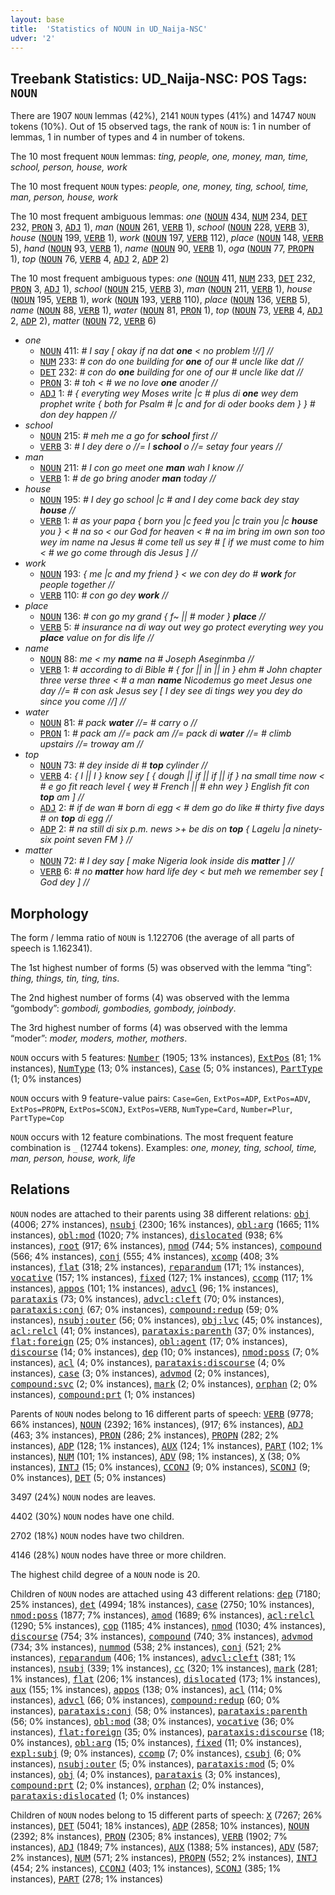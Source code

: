 ```yaml
---
layout: base
title:  'Statistics of NOUN in UD_Naija-NSC'
udver: '2'
---
```


## Treebank Statistics: UD_Naija-NSC: POS Tags: `NOUN`

There are 1907 `NOUN` lemmas (42%), 2141 `NOUN` types (41%) and 14747 `NOUN` tokens (10%).
Out of 15 observed tags, the rank of `NOUN` is: 1 in number of lemmas, 1 in number of types and 4 in number of tokens.

The 10 most frequent `NOUN` lemmas: <em>ting, people, one, money, man, time, school, person, house, work</em>

The 10 most frequent `NOUN` types:  <em>people, one, money, ting, school, time, man, person, house, work</em>

The 10 most frequent ambiguous lemmas: <em>one</em> (<tt><a href="pcm_nsc-pos-NOUN.html">NOUN</a></tt> 434, <tt><a href="pcm_nsc-pos-NUM.html">NUM</a></tt> 234, <tt><a href="pcm_nsc-pos-DET.html">DET</a></tt> 232, <tt><a href="pcm_nsc-pos-PRON.html">PRON</a></tt> 3, <tt><a href="pcm_nsc-pos-ADJ.html">ADJ</a></tt> 1), <em>man</em> (<tt><a href="pcm_nsc-pos-NOUN.html">NOUN</a></tt> 261, <tt><a href="pcm_nsc-pos-VERB.html">VERB</a></tt> 1), <em>school</em> (<tt><a href="pcm_nsc-pos-NOUN.html">NOUN</a></tt> 228, <tt><a href="pcm_nsc-pos-VERB.html">VERB</a></tt> 3), <em>house</em> (<tt><a href="pcm_nsc-pos-NOUN.html">NOUN</a></tt> 199, <tt><a href="pcm_nsc-pos-VERB.html">VERB</a></tt> 1), <em>work</em> (<tt><a href="pcm_nsc-pos-NOUN.html">NOUN</a></tt> 197, <tt><a href="pcm_nsc-pos-VERB.html">VERB</a></tt> 112), <em>place</em> (<tt><a href="pcm_nsc-pos-NOUN.html">NOUN</a></tt> 148, <tt><a href="pcm_nsc-pos-VERB.html">VERB</a></tt> 5), <em>hand</em> (<tt><a href="pcm_nsc-pos-NOUN.html">NOUN</a></tt> 93, <tt><a href="pcm_nsc-pos-VERB.html">VERB</a></tt> 1), <em>name</em> (<tt><a href="pcm_nsc-pos-NOUN.html">NOUN</a></tt> 90, <tt><a href="pcm_nsc-pos-VERB.html">VERB</a></tt> 1), <em>oga</em> (<tt><a href="pcm_nsc-pos-NOUN.html">NOUN</a></tt> 77, <tt><a href="pcm_nsc-pos-PROPN.html">PROPN</a></tt> 1), <em>top</em> (<tt><a href="pcm_nsc-pos-NOUN.html">NOUN</a></tt> 76, <tt><a href="pcm_nsc-pos-VERB.html">VERB</a></tt> 4, <tt><a href="pcm_nsc-pos-ADJ.html">ADJ</a></tt> 2, <tt><a href="pcm_nsc-pos-ADP.html">ADP</a></tt> 2)

The 10 most frequent ambiguous types:  <em>one</em> (<tt><a href="pcm_nsc-pos-NOUN.html">NOUN</a></tt> 411, <tt><a href="pcm_nsc-pos-NUM.html">NUM</a></tt> 233, <tt><a href="pcm_nsc-pos-DET.html">DET</a></tt> 232, <tt><a href="pcm_nsc-pos-PRON.html">PRON</a></tt> 3, <tt><a href="pcm_nsc-pos-ADJ.html">ADJ</a></tt> 1), <em>school</em> (<tt><a href="pcm_nsc-pos-NOUN.html">NOUN</a></tt> 215, <tt><a href="pcm_nsc-pos-VERB.html">VERB</a></tt> 3), <em>man</em> (<tt><a href="pcm_nsc-pos-NOUN.html">NOUN</a></tt> 211, <tt><a href="pcm_nsc-pos-VERB.html">VERB</a></tt> 1), <em>house</em> (<tt><a href="pcm_nsc-pos-NOUN.html">NOUN</a></tt> 195, <tt><a href="pcm_nsc-pos-VERB.html">VERB</a></tt> 1), <em>work</em> (<tt><a href="pcm_nsc-pos-NOUN.html">NOUN</a></tt> 193, <tt><a href="pcm_nsc-pos-VERB.html">VERB</a></tt> 110), <em>place</em> (<tt><a href="pcm_nsc-pos-NOUN.html">NOUN</a></tt> 136, <tt><a href="pcm_nsc-pos-VERB.html">VERB</a></tt> 5), <em>name</em> (<tt><a href="pcm_nsc-pos-NOUN.html">NOUN</a></tt> 88, <tt><a href="pcm_nsc-pos-VERB.html">VERB</a></tt> 1), <em>water</em> (<tt><a href="pcm_nsc-pos-NOUN.html">NOUN</a></tt> 81, <tt><a href="pcm_nsc-pos-PRON.html">PRON</a></tt> 1), <em>top</em> (<tt><a href="pcm_nsc-pos-NOUN.html">NOUN</a></tt> 73, <tt><a href="pcm_nsc-pos-VERB.html">VERB</a></tt> 4, <tt><a href="pcm_nsc-pos-ADJ.html">ADJ</a></tt> 2, <tt><a href="pcm_nsc-pos-ADP.html">ADP</a></tt> 2), <em>matter</em> (<tt><a href="pcm_nsc-pos-NOUN.html">NOUN</a></tt> 72, <tt><a href="pcm_nsc-pos-VERB.html">VERB</a></tt> 6)


* <em>one</em>
  * <tt><a href="pcm_nsc-pos-NOUN.html">NOUN</a></tt> 411: <em># I say [ okay if na dat <b>one</b> < no problem !//] //</em>
  * <tt><a href="pcm_nsc-pos-NUM.html">NUM</a></tt> 233: <em># con do one building for <b>one</b> of our # uncle like dat //</em>
  * <tt><a href="pcm_nsc-pos-DET.html">DET</a></tt> 232: <em># con do <b>one</b> building for one of our # uncle like dat //</em>
  * <tt><a href="pcm_nsc-pos-PRON.html">PRON</a></tt> 3: <em># toh < # we no love <b>one</b> anoder //</em>
  * <tt><a href="pcm_nsc-pos-ADJ.html">ADJ</a></tt> 1: <em># { everyting wey Moses write |c # plus di <b>one</b> wey dem prophet write { both for Psalm # |c and for di oder books dem } } # don dey happen //</em>
* <em>school</em>
  * <tt><a href="pcm_nsc-pos-NOUN.html">NOUN</a></tt> 215: <em># meh me a go for <b>school</b> first //</em>
  * <tt><a href="pcm_nsc-pos-VERB.html">VERB</a></tt> 3: <em># I dey dere o //= I <b>school</b> o //= setay four years //</em>
* <em>man</em>
  * <tt><a href="pcm_nsc-pos-NOUN.html">NOUN</a></tt> 211: <em># I con go meet one <b>man</b> wah I know //</em>
  * <tt><a href="pcm_nsc-pos-VERB.html">VERB</a></tt> 1: <em># de go bring anoder <b>man</b> today //</em>
* <em>house</em>
  * <tt><a href="pcm_nsc-pos-NOUN.html">NOUN</a></tt> 195: <em># I dey go school |c # and I dey come back dey stay <b>house</b> //</em>
  * <tt><a href="pcm_nsc-pos-VERB.html">VERB</a></tt> 1: <em># as your papa { born you |c feed you |c train you |c <b>house</b> you } < # na so < our God for heaven < # na im bring im own son too wey im name na Jesus # come tell us sey # [ if we must come to him < # we go come through dis Jesus ] //</em>
* <em>work</em>
  * <tt><a href="pcm_nsc-pos-NOUN.html">NOUN</a></tt> 193: <em>{ me |c and my friend } < we con dey do # <b>work</b> for people together //</em>
  * <tt><a href="pcm_nsc-pos-VERB.html">VERB</a></tt> 110: <em># con go dey <b>work</b> //</em>
* <em>place</em>
  * <tt><a href="pcm_nsc-pos-NOUN.html">NOUN</a></tt> 136: <em># con go my grand { f~ || # moder } <b>place</b> //</em>
  * <tt><a href="pcm_nsc-pos-VERB.html">VERB</a></tt> 5: <em># insurance na di way out wey go protect everyting wey you <b>place</b> value on for dis life //</em>
* <em>name</em>
  * <tt><a href="pcm_nsc-pos-NOUN.html">NOUN</a></tt> 88: <em>me < my <b>name</b> na # Joseph Aseginmba //</em>
  * <tt><a href="pcm_nsc-pos-VERB.html">VERB</a></tt> 1: <em># according to di Bible # { for || in || in } ehm # John chapter three verse three < # a man <b>name</b> Nicodemus go meet Jesus one day //= # con ask Jesus sey [ I dey see di tings wey you dey do since you come //] //</em>
* <em>water</em>
  * <tt><a href="pcm_nsc-pos-NOUN.html">NOUN</a></tt> 81: <em># pack <b>water</b> //= # carry o //</em>
  * <tt><a href="pcm_nsc-pos-PRON.html">PRON</a></tt> 1: <em># pack am //= pack am //= pack di <b>water</b> //= # climb upstairs //= troway am //</em>
* <em>top</em>
  * <tt><a href="pcm_nsc-pos-NOUN.html">NOUN</a></tt> 73: <em># dey inside di # <b>top</b> cylinder //</em>
  * <tt><a href="pcm_nsc-pos-VERB.html">VERB</a></tt> 4: <em>{ I || I } know sey [ { dough || if || if || if } na small time now < # e go fit reach level { wey # French || # ehn wey } English fit con <b>top</b> am ] //</em>
  * <tt><a href="pcm_nsc-pos-ADJ.html">ADJ</a></tt> 2: <em># if de wan # born di egg < # dem go do like # thirty five days # on <b>top</b> di egg //</em>
  * <tt><a href="pcm_nsc-pos-ADP.html">ADP</a></tt> 2: <em># na still di six p.m. news >+ be dis on <b>top</b> { Lagelu |a ninety-six point seven FM } //</em>
* <em>matter</em>
  * <tt><a href="pcm_nsc-pos-NOUN.html">NOUN</a></tt> 72: <em># I dey say [ make Nigeria look inside dis <b>matter</b> ] //</em>
  * <tt><a href="pcm_nsc-pos-VERB.html">VERB</a></tt> 6: <em># no <b>matter</b> how hard life dey < but meh we remember sey [ God dey ] //</em>

## Morphology

The form / lemma ratio of `NOUN` is 1.122706 (the average of all parts of speech is 1.162341).

The 1st highest number of forms (5) was observed with the lemma “ting”: <em>thing, things, tin, ting, tins</em>.

The 2nd highest number of forms (4) was observed with the lemma “gombody”: <em>gombodi, gombodies, gombody, joinbody</em>.

The 3rd highest number of forms (4) was observed with the lemma “moder”: <em>moder, moders, mother, mothers</em>.

`NOUN` occurs with 5 features: <tt><a href="pcm_nsc-feat-Number.html">Number</a></tt> (1905; 13% instances), <tt><a href="pcm_nsc-feat-ExtPos.html">ExtPos</a></tt> (81; 1% instances), <tt><a href="pcm_nsc-feat-NumType.html">NumType</a></tt> (13; 0% instances), <tt><a href="pcm_nsc-feat-Case.html">Case</a></tt> (5; 0% instances), <tt><a href="pcm_nsc-feat-PartType.html">PartType</a></tt> (1; 0% instances)

`NOUN` occurs with 9 feature-value pairs: `Case=Gen`, `ExtPos=ADP`, `ExtPos=ADV`, `ExtPos=PROPN`, `ExtPos=SCONJ`, `ExtPos=VERB`, `NumType=Card`, `Number=Plur`, `PartType=Cop`

`NOUN` occurs with 12 feature combinations.
The most frequent feature combination is `_` (12744 tokens).
Examples: <em>one, money, ting, school, time, man, person, house, work, life</em>


## Relations

`NOUN` nodes are attached to their parents using 38 different relations: <tt><a href="pcm_nsc-dep-obj.html">obj</a></tt> (4006; 27% instances), <tt><a href="pcm_nsc-dep-nsubj.html">nsubj</a></tt> (2300; 16% instances), <tt><a href="pcm_nsc-dep-obl-arg.html">obl:arg</a></tt> (1665; 11% instances), <tt><a href="pcm_nsc-dep-obl-mod.html">obl:mod</a></tt> (1020; 7% instances), <tt><a href="pcm_nsc-dep-dislocated.html">dislocated</a></tt> (938; 6% instances), <tt><a href="pcm_nsc-dep-root.html">root</a></tt> (917; 6% instances), <tt><a href="pcm_nsc-dep-nmod.html">nmod</a></tt> (744; 5% instances), <tt><a href="pcm_nsc-dep-compound.html">compound</a></tt> (566; 4% instances), <tt><a href="pcm_nsc-dep-conj.html">conj</a></tt> (555; 4% instances), <tt><a href="pcm_nsc-dep-xcomp.html">xcomp</a></tt> (408; 3% instances), <tt><a href="pcm_nsc-dep-flat.html">flat</a></tt> (318; 2% instances), <tt><a href="pcm_nsc-dep-reparandum.html">reparandum</a></tt> (171; 1% instances), <tt><a href="pcm_nsc-dep-vocative.html">vocative</a></tt> (157; 1% instances), <tt><a href="pcm_nsc-dep-fixed.html">fixed</a></tt> (127; 1% instances), <tt><a href="pcm_nsc-dep-ccomp.html">ccomp</a></tt> (117; 1% instances), <tt><a href="pcm_nsc-dep-appos.html">appos</a></tt> (101; 1% instances), <tt><a href="pcm_nsc-dep-advcl.html">advcl</a></tt> (96; 1% instances), <tt><a href="pcm_nsc-dep-parataxis.html">parataxis</a></tt> (73; 0% instances), <tt><a href="pcm_nsc-dep-advcl-cleft.html">advcl:cleft</a></tt> (70; 0% instances), <tt><a href="pcm_nsc-dep-parataxis-conj.html">parataxis:conj</a></tt> (67; 0% instances), <tt><a href="pcm_nsc-dep-compound-redup.html">compound:redup</a></tt> (59; 0% instances), <tt><a href="pcm_nsc-dep-nsubj-outer.html">nsubj:outer</a></tt> (56; 0% instances), <tt><a href="pcm_nsc-dep-obj-lvc.html">obj:lvc</a></tt> (45; 0% instances), <tt><a href="pcm_nsc-dep-acl-relcl.html">acl:relcl</a></tt> (41; 0% instances), <tt><a href="pcm_nsc-dep-parataxis-parenth.html">parataxis:parenth</a></tt> (37; 0% instances), <tt><a href="pcm_nsc-dep-flat-foreign.html">flat:foreign</a></tt> (25; 0% instances), <tt><a href="pcm_nsc-dep-obl-agent.html">obl:agent</a></tt> (17; 0% instances), <tt><a href="pcm_nsc-dep-discourse.html">discourse</a></tt> (14; 0% instances), <tt><a href="pcm_nsc-dep-dep.html">dep</a></tt> (10; 0% instances), <tt><a href="pcm_nsc-dep-nmod-poss.html">nmod:poss</a></tt> (7; 0% instances), <tt><a href="pcm_nsc-dep-acl.html">acl</a></tt> (4; 0% instances), <tt><a href="pcm_nsc-dep-parataxis-discourse.html">parataxis:discourse</a></tt> (4; 0% instances), <tt><a href="pcm_nsc-dep-case.html">case</a></tt> (3; 0% instances), <tt><a href="pcm_nsc-dep-advmod.html">advmod</a></tt> (2; 0% instances), <tt><a href="pcm_nsc-dep-compound-svc.html">compound:svc</a></tt> (2; 0% instances), <tt><a href="pcm_nsc-dep-mark.html">mark</a></tt> (2; 0% instances), <tt><a href="pcm_nsc-dep-orphan.html">orphan</a></tt> (2; 0% instances), <tt><a href="pcm_nsc-dep-compound-prt.html">compound:prt</a></tt> (1; 0% instances)

Parents of `NOUN` nodes belong to 16 different parts of speech: <tt><a href="pcm_nsc-pos-VERB.html">VERB</a></tt> (9778; 66% instances), <tt><a href="pcm_nsc-pos-NOUN.html">NOUN</a></tt> (2392; 16% instances),  (917; 6% instances), <tt><a href="pcm_nsc-pos-ADJ.html">ADJ</a></tt> (463; 3% instances), <tt><a href="pcm_nsc-pos-PRON.html">PRON</a></tt> (286; 2% instances), <tt><a href="pcm_nsc-pos-PROPN.html">PROPN</a></tt> (282; 2% instances), <tt><a href="pcm_nsc-pos-ADP.html">ADP</a></tt> (128; 1% instances), <tt><a href="pcm_nsc-pos-AUX.html">AUX</a></tt> (124; 1% instances), <tt><a href="pcm_nsc-pos-PART.html">PART</a></tt> (102; 1% instances), <tt><a href="pcm_nsc-pos-NUM.html">NUM</a></tt> (101; 1% instances), <tt><a href="pcm_nsc-pos-ADV.html">ADV</a></tt> (98; 1% instances), <tt><a href="pcm_nsc-pos-X.html">X</a></tt> (38; 0% instances), <tt><a href="pcm_nsc-pos-INTJ.html">INTJ</a></tt> (15; 0% instances), <tt><a href="pcm_nsc-pos-CCONJ.html">CCONJ</a></tt> (9; 0% instances), <tt><a href="pcm_nsc-pos-SCONJ.html">SCONJ</a></tt> (9; 0% instances), <tt><a href="pcm_nsc-pos-DET.html">DET</a></tt> (5; 0% instances)

3497 (24%) `NOUN` nodes are leaves.

4402 (30%) `NOUN` nodes have one child.

2702 (18%) `NOUN` nodes have two children.

4146 (28%) `NOUN` nodes have three or more children.

The highest child degree of a `NOUN` node is 20.

Children of `NOUN` nodes are attached using 43 different relations: <tt><a href="pcm_nsc-dep-dep.html">dep</a></tt> (7180; 25% instances), <tt><a href="pcm_nsc-dep-det.html">det</a></tt> (4994; 18% instances), <tt><a href="pcm_nsc-dep-case.html">case</a></tt> (2750; 10% instances), <tt><a href="pcm_nsc-dep-nmod-poss.html">nmod:poss</a></tt> (1877; 7% instances), <tt><a href="pcm_nsc-dep-amod.html">amod</a></tt> (1689; 6% instances), <tt><a href="pcm_nsc-dep-acl-relcl.html">acl:relcl</a></tt> (1290; 5% instances), <tt><a href="pcm_nsc-dep-cop.html">cop</a></tt> (1185; 4% instances), <tt><a href="pcm_nsc-dep-nmod.html">nmod</a></tt> (1030; 4% instances), <tt><a href="pcm_nsc-dep-discourse.html">discourse</a></tt> (754; 3% instances), <tt><a href="pcm_nsc-dep-compound.html">compound</a></tt> (740; 3% instances), <tt><a href="pcm_nsc-dep-advmod.html">advmod</a></tt> (734; 3% instances), <tt><a href="pcm_nsc-dep-nummod.html">nummod</a></tt> (538; 2% instances), <tt><a href="pcm_nsc-dep-conj.html">conj</a></tt> (521; 2% instances), <tt><a href="pcm_nsc-dep-reparandum.html">reparandum</a></tt> (406; 1% instances), <tt><a href="pcm_nsc-dep-advcl-cleft.html">advcl:cleft</a></tt> (381; 1% instances), <tt><a href="pcm_nsc-dep-nsubj.html">nsubj</a></tt> (339; 1% instances), <tt><a href="pcm_nsc-dep-cc.html">cc</a></tt> (320; 1% instances), <tt><a href="pcm_nsc-dep-mark.html">mark</a></tt> (281; 1% instances), <tt><a href="pcm_nsc-dep-flat.html">flat</a></tt> (206; 1% instances), <tt><a href="pcm_nsc-dep-dislocated.html">dislocated</a></tt> (173; 1% instances), <tt><a href="pcm_nsc-dep-aux.html">aux</a></tt> (155; 1% instances), <tt><a href="pcm_nsc-dep-appos.html">appos</a></tt> (138; 0% instances), <tt><a href="pcm_nsc-dep-acl.html">acl</a></tt> (114; 0% instances), <tt><a href="pcm_nsc-dep-advcl.html">advcl</a></tt> (66; 0% instances), <tt><a href="pcm_nsc-dep-compound-redup.html">compound:redup</a></tt> (60; 0% instances), <tt><a href="pcm_nsc-dep-parataxis-conj.html">parataxis:conj</a></tt> (58; 0% instances), <tt><a href="pcm_nsc-dep-parataxis-parenth.html">parataxis:parenth</a></tt> (56; 0% instances), <tt><a href="pcm_nsc-dep-obl-mod.html">obl:mod</a></tt> (38; 0% instances), <tt><a href="pcm_nsc-dep-vocative.html">vocative</a></tt> (36; 0% instances), <tt><a href="pcm_nsc-dep-flat-foreign.html">flat:foreign</a></tt> (35; 0% instances), <tt><a href="pcm_nsc-dep-parataxis-discourse.html">parataxis:discourse</a></tt> (18; 0% instances), <tt><a href="pcm_nsc-dep-obl-arg.html">obl:arg</a></tt> (15; 0% instances), <tt><a href="pcm_nsc-dep-fixed.html">fixed</a></tt> (11; 0% instances), <tt><a href="pcm_nsc-dep-expl-subj.html">expl:subj</a></tt> (9; 0% instances), <tt><a href="pcm_nsc-dep-ccomp.html">ccomp</a></tt> (7; 0% instances), <tt><a href="pcm_nsc-dep-csubj.html">csubj</a></tt> (6; 0% instances), <tt><a href="pcm_nsc-dep-nsubj-outer.html">nsubj:outer</a></tt> (5; 0% instances), <tt><a href="pcm_nsc-dep-parataxis-mod.html">parataxis:mod</a></tt> (5; 0% instances), <tt><a href="pcm_nsc-dep-obj.html">obj</a></tt> (4; 0% instances), <tt><a href="pcm_nsc-dep-parataxis.html">parataxis</a></tt> (3; 0% instances), <tt><a href="pcm_nsc-dep-compound-prt.html">compound:prt</a></tt> (2; 0% instances), <tt><a href="pcm_nsc-dep-orphan.html">orphan</a></tt> (2; 0% instances), <tt><a href="pcm_nsc-dep-parataxis-dislocated.html">parataxis:dislocated</a></tt> (1; 0% instances)

Children of `NOUN` nodes belong to 15 different parts of speech: <tt><a href="pcm_nsc-pos-X.html">X</a></tt> (7267; 26% instances), <tt><a href="pcm_nsc-pos-DET.html">DET</a></tt> (5041; 18% instances), <tt><a href="pcm_nsc-pos-ADP.html">ADP</a></tt> (2858; 10% instances), <tt><a href="pcm_nsc-pos-NOUN.html">NOUN</a></tt> (2392; 8% instances), <tt><a href="pcm_nsc-pos-PRON.html">PRON</a></tt> (2305; 8% instances), <tt><a href="pcm_nsc-pos-VERB.html">VERB</a></tt> (1902; 7% instances), <tt><a href="pcm_nsc-pos-ADJ.html">ADJ</a></tt> (1849; 7% instances), <tt><a href="pcm_nsc-pos-AUX.html">AUX</a></tt> (1388; 5% instances), <tt><a href="pcm_nsc-pos-ADV.html">ADV</a></tt> (587; 2% instances), <tt><a href="pcm_nsc-pos-NUM.html">NUM</a></tt> (571; 2% instances), <tt><a href="pcm_nsc-pos-PROPN.html">PROPN</a></tt> (552; 2% instances), <tt><a href="pcm_nsc-pos-INTJ.html">INTJ</a></tt> (454; 2% instances), <tt><a href="pcm_nsc-pos-CCONJ.html">CCONJ</a></tt> (403; 1% instances), <tt><a href="pcm_nsc-pos-SCONJ.html">SCONJ</a></tt> (385; 1% instances), <tt><a href="pcm_nsc-pos-PART.html">PART</a></tt> (278; 1% instances)

